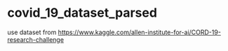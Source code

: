 # covid_19_dataset_parsed

use dataset from https://www.kaggle.com/allen-institute-for-ai/CORD-19-research-challenge
